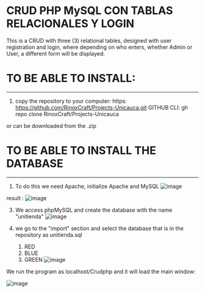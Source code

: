 # CRUD PHP MySQL CON TABLAS RELACIONALES Y LOGIN
This is a CRUD with three (3) relational tables, designed with user registration and login, where depending on who enters, whether Admin or User, a different form will be displayed.

# TO BE ABLE TO INSTALL:
-----------------------

1. copy the repository to your computer:
https: https://github.com/RinoxCraft/Projects-Unicauca.git
GITHUB CLI: gh repo clone RinoxCraft/Projects-Unicauca

or can be downloaded from the .zip

# TO BE ABLE TO INSTALL THE DATABASE
------------------------
1. To do this we need Apache, initialize Apache and MySQL
![image](https://github.com/RinoxCraft/Projects-Unicauca/assets/67917424/efb93689-0a13-4e7f-88ed-8803541cf1fe)

result : 
![image](https://github.com/RinoxCraft/Projects-Unicauca/assets/67917424/88087d10-8338-4ca6-a842-079bc43dcdfb)

3. We access phpMySQL and create the database with the name "unitienda"
   ![image](https://github.com/RinoxCraft/Projects-Unicauca/assets/67917424/a3646f56-80e6-47fa-9915-6313b2641ae6)

5. we go to the "import" section and select the database that is in the repository as unitienda.sql
   1. RED
   2. BLUE
   3. GREEN
  ![image](https://github.com/RinoxCraft/Projects-Unicauca/assets/67917424/903790dc-08ea-4d36-a37d-7901c385a815)


We run the program as localhost/Crudphp and it will load the main window:

![image](https://github.com/RinoxCraft/Projects-Unicauca/assets/67917424/4a8cd06f-c1ce-4323-92a7-df14e57ca5ad)

